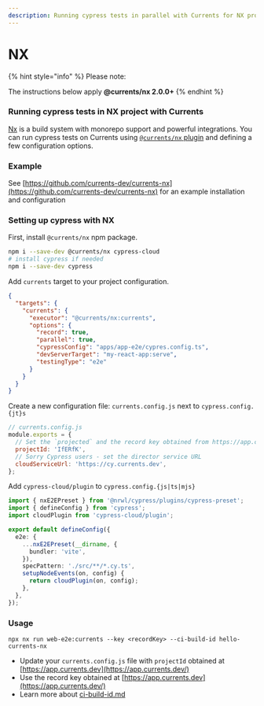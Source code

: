 ```yaml
---
description: Running cypress tests in parallel with Currents for NX projects
---
```


# NX

{% hint style="info" %}
Please note:

The instructions below apply **@currents/nx 2.0.0+**
{% endhint %}

### Running cypress tests in NX project with Currents

[Nx](https://github.com/nrwl/nx) is a build system with monorepo support and powerful integrations. You can run cypress tests on Currents using [`@currents/nx` plugin](https://www.npmjs.com/package/@currents/nx) and defining a few configuration options.

### Example

See [https://github.com/currents-dev/currents-nx](https://github.com/currents-dev/currents-nx) for an example installation and configuration

### Setting up cypress with NX

First, install `@currents/nx` npm package.

```sh
npm i --save-dev @currents/nx cypress-cloud
# install cypress if needed
npm i --save-dev cypress
```

Add `currents` target to your project configuration.

```json
{
  "targets": {
    "currents": {
      "executor": "@currents/nx:currents",
      "options": {
        "record": true,
        "parallel": true,
        "cypressConfig": "apps/app-e2e/cypres.config.ts",
        "devServerTarget": "my-react-app:serve",
        "testingType": "e2e"
      }
    }
  }
}

```

Create a new configuration file: `currents.config.js` next to `cypress.config.{jt}s`

```javascript
// currents.config.js
module.exports = {
  // Set the `projected` and the record key obtained from https://app.currents.dev or your self-hosted instance of Sorry Cypress
  projectId: 'IfERfK',
  // Sorry Cypress users - set the director service URL
  cloudServiceUrl: 'https://cy.currents.dev',
};
```

Add `cypress-cloud/plugin` to `cypress.config.{js|ts|mjs}`

```typescript
import { nxE2EPreset } from '@nrwl/cypress/plugins/cypress-preset';
import { defineConfig } from 'cypress';
import cloudPlugin from 'cypress-cloud/plugin';

export default defineConfig({
  e2e: {
    ...nxE2EPreset(__dirname, {
      bundler: 'vite',
    }),
    specPattern: './src/**/*.cy.ts',
    setupNodeEvents(on, config) {
      return cloudPlugin(on, config);
    },
  },
});
```

### Usage

```
npx nx run web-e2e:currents --key <recordKey> --ci-build-id hello-currents-nx
```

* Update your `currents.config.js` file with `projectId` obtained at [https://app.currents.dev](https://app.currents.dev/)
* Use the record key obtained at [https://app.currents.dev](https://app.currents.dev/)
* Learn more about [ci-build-id.md](../../guides/ci-build-id.md "mention")
